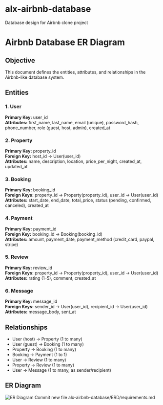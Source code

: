 # alx-airbnb-database
Database design for Airbnb clone project
# Airbnb Database ER Diagram

## Objective
This document defines the entities, attributes, and relationships in the Airbnb-like database system.

## Entities

### 1. User
**Primary Key:** user_id  
**Attributes:** first_name, last_name, email (unique), password_hash, phone_number, role (guest, host, admin), created_at

### 2. Property
**Primary Key:** property_id  
**Foreign Key:** host_id → User(user_id)  
**Attributes:** name, description, location, price_per_night, created_at, updated_at

### 3. Booking
**Primary Key:** booking_id  
**Foreign Keys:** property_id → Property(property_id), user_id → User(user_id)  
**Attributes:** start_date, end_date, total_price, status (pending, confirmed, canceled), created_at

### 4. Payment
**Primary Key:** payment_id  
**Foreign Key:** booking_id → Booking(booking_id)  
**Attributes:** amount, payment_date, payment_method (credit_card, paypal, stripe)

### 5. Review
**Primary Key:** review_id  
**Foreign Keys:** property_id → Property(property_id), user_id → User(user_id)  
**Attributes:** rating (1–5), comment, created_at

### 6. Message
**Primary Key:** message_id  
**Foreign Keys:** sender_id → User(user_id), recipient_id → User(user_id)  
**Attributes:** message_body, sent_at

## Relationships
- User (host) → Property (1 to many)
- User (guest) → Booking (1 to many)
- Property → Booking (1 to many)
- Booking → Payment (1 to 1)
- User → Review (1 to many)
- Property → Review (1 to many)
- User → Message (1 to many, as sender/recipient)

## ER Diagram
![ER Diagram](<img width="711" height="622" alt="Airbnb Database ER Diagram drawio" src="https://github.com/user-attachments/assets/a5e2f615-9a2d-44f6-8f7f-11c4e8712b50" />
)
Commit new file
alx-airbnb-database/ERD/requirements.md

